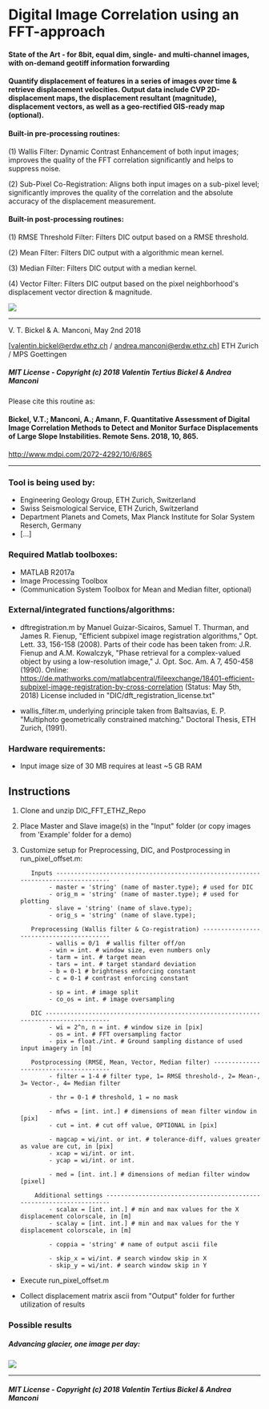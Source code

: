 ﻿
# Digital Image Correlation using an FFT-approach

#### State of the Art - for 8bit, equal dim, single- and multi-channel images, with on-demand geotiff information forwarding

#### Quantify displacement of features in a series of images over time & retrieve displacement velocities. Output data include CVP 2D-displacement maps, the displacement resultant (magnitude), displacement vectors, as well as a geo-rectified GIS-ready map (optional).
#### Built-in pre-processing routines:
(1) Wallis Filter: Dynamic Contrast Enhancement of both input images; improves the quality of the FFT correlation significantly and helps to suppress noise.

(2) Sub-Pixel Co-Registration: Aligns both input images on a sub-pixel level; significantly improves the quality of the correlation and the absolute accuracy of the displacement measurement.

#### Built-in post-processing routines:
(1) RMSE Threshold Filter: Filters DIC output based on a RMSE threshold.

(2) Mean Filter: Filters DIC output with a algorithmic mean kernel.

(3) Median Filter: Filters DIC output with a median kernel.

(4) Vector Filter: Filters DIC output based on the pixel neighborhood's displacement vector direction & magnitude.

<img src="https://github.com/bickelmps/DIC_FFT_ETHZ/blob/master/Figures/glacier.gif?raw=true">

-----------------------------------

V. T. Bickel & A. Manconi, May 2nd 2018

[valentin.bickel@erdw.ethz.ch / andrea.manconi@erdw.ethz.ch]
ETH Zurich / MPS Goettingen

##### MIT License - Copyright (c) 2018 Valentin Tertius Bickel & Andrea Manconi
Please cite this routine as:
#### Bickel, V.T.; Manconi, A.; Amann, F. Quantitative Assessment of Digital Image Correlation Methods to Detect and Monitor Surface Displacements of Large Slope Instabilities. Remote Sens. 2018, 10, 865.
http://www.mdpi.com/2072-4292/10/6/865
________________________________________________________________________________________________________

### Tool is being used by:
- Engineering Geology Group, ETH Zurich, Switzerland
- Swiss Seismological Service, ETH Zurich, Switzerland
- Department Planets and Comets, Max Planck Institute for Solar System Reserch, Germany
- [...]


### Required Matlab toolboxes:
- MATLAB R2017a
- Image Processing Toolbox
- (Communication System Toolbox for Mean and Median filter, optional)


### External/integrated functions/algorithms:
- dftregistration.m   by Manuel Guizar-Sicairos, Samuel T. Thurman, and James R. Fienup, "Efficient subpixel image registration algorithms," Opt. Lett. 33, 156-158 (2008).
Parts of their code has been taken from: J.R. Fienup and A.M. Kowalczyk, "Phase retrieval for a complex-valued object by using a low-resolution image," J. Opt. Soc. Am. A 7, 450-458 (1990).
Online: https://de.mathworks.com/matlabcentral/fileexchange/18401-efficient-subpixel-image-registration-by-cross-correlation (Status: May 5th, 2018)
License included in "DIC/dft_registration_license.txt"

- wallis_filter.m,   underlying principle taken from Baltsavias, E. P. "Multiphoto geometrically constrained matching." Doctoral Thesis, ETH Zurich, (1991).


### Hardware requirements:

- Input image size of 30 MB requires at least ~5 GB RAM


## Instructions

1. Clone and unzip DIC_FFT_ETHZ_Repo

2. Place Master and Slave image(s) in the "Input" folder (or copy images from 'Example' folder for a demo)

3. Customize setup for Preprocessing, DIC, and Postprocessing in run_pixel_offset.m:

          Inputs ----------------------------------------------------------------------------------
               - master = 'string' (name of master.type); # used for DIC
               - orig_m = 'string' (name of master.type); # used for plotting
               - slave = 'string' (name of slave.type);
               - orig_s = 'string' (name of slave.type);

          Preprocessing (Wallis filter & Co-registration) -----------------------------------------
               - wallis = 0/1  # wallis filter off/on
               - win = int. # window size, even numbers only
               - tarm = int. # target mean
               - tars = int. # target standard deviation
               - b = 0-1 # brightness enforcing constant
               - c = 0-1 # contrast enforcing constant

               - sp = int. # image split
               - co_os = int. # image oversampling

          DIC -------------------------------------------------------------------------------------
               - wi = 2^n, n = int. # window size in [pix]
               - os = int. # FFT oversampling factor
               - pix = float./int. # Ground sampling distance of used input imagery in [m]

          Postprocessing (RMSE, Mean, Vector, Median filter) --------------------------------------
               - filter = 1-4 # filter type, 1= RMSE threshold-, 2= Mean-, 3= Vector-, 4= Median filter

               - thr = 0-1 # threshold, 1 = no mask

               - mfws = [int. int.] # dimensions of mean filter window in [pix]
               - cut = int. # cut off value, OPTIONAL in [pix]
 
               - magcap = wi/int. or int. # tolerance-diff, values greater as value are cut, in [pix]
               - xcap = wi/int. or int.
               - ycap = wi/int. or int.

               - med = [int. int.] # dimensions of median filter window [pixel]

           Additional settings --------------------------------------------------------------------
               - scalax = [int. int.] # min and max values for the X displacement colorscale, in [m]
               - scalay = [int. int.] # min and max values for the Y displacement colorscale, in [m]

               - coppia = 'string' # name of output ascii file

               - skip_x = wi/int. # search window skip in X
               - skip_y = wi/int. # search window skip in Y

- Execute run_pixel_offset.m

- Collect displacement matrix ascii from "Output" folder for further utilization of results

### Possible results

##### Advancing glacier, one image per day:

<img src="https://github.com/bickelmps/DIC_FFT_ETHZ/blob/master/Figures/glacier.gif?raw=true">

------------------
##### MIT License - Copyright (c) 2018 Valentin Tertius Bickel & Andrea Manconi
